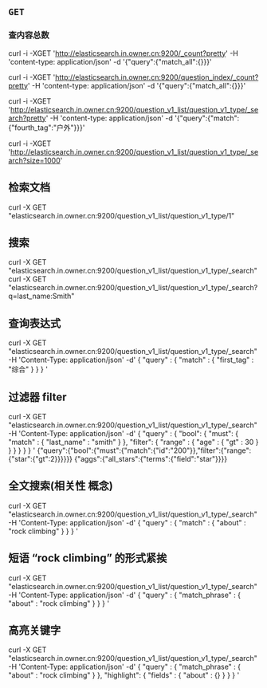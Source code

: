 
## `GET`

### 查内容总数
curl -i -XGET 'http://elasticsearch.in.owner.cn:9200/_count?pretty' -H 'content-type: application/json' -d '{"query":{"match_all":{}}}'

curl -i -XGET 'http://elasticsearch.in.owner.cn:9200/question_index/_count?pretty' -H 'content-type: application/json' -d '{"query":{"match_all":{}}}'

curl -i -XGET 'http://elasticsearch.in.owner.cn:9200/question_v1_list/question_v1_type/_search?pretty' -H 'content-type: application/json' -d '{"query":{"match":{"fourth_tag":"户外"}}}'

curl -i -XGET 'http://elasticsearch.in.owner.cn:9200/question_v1_list/question_v1_type/_search?size=1000'


## 检索文档
curl -X GET "elasticsearch.in.owner.cn:9200/question_v1_list/question_v1_type/1"


## 搜索
curl -X GET "elasticsearch.in.owner.cn:9200/question_v1_list/question_v1_type/_search"
curl -X GET "elasticsearch.in.owner.cn:9200/question_v1_list/question_v1_type/_search?q=last_name:Smith"


## 查询表达式
curl -X GET "elasticsearch.in.owner.cn:9200/question_v1_list/question_v1_type/_search" -H 'Content-Type: application/json' -d'
{
    "query" : {
        "match" : {
            "first_tag" : "综合"
        }
    }
}
'



## 过滤器 filter
curl -X GET "elasticsearch.in.owner.cn:9200/question_v1_list/question_v1_type/_search" -H 'Content-Type: application/json' -d'
{
    "query" : {
        "bool": {
            "must": {
                "match" : {
                    "last_name" : "smith"
                }
            },
            "filter": {
                "range" : {
                    "age" : { "gt" : 30 }
                }
            }
        }
    }
}
'
{"query":{"bool":{"must":{"match":{"id":"200"}},"filter":{"range":{"star":{"gt":2}}}}}}
{"aggs":{"all_stars":{"terms":{"field":"star"}}}}



## 全文搜索(相关性 概念)
curl -X GET "elasticsearch.in.owner.cn:9200/question_v1_list/question_v1_type/_search" -H 'Content-Type: application/json' -d'
{
    "query" : {
        "match" : {
            "about" : "rock climbing"
        }
    }
}
'


## 短语 “rock climbing” 的形式紧挨
curl -X GET "elasticsearch.in.owner.cn:9200/question_v1_list/question_v1_type/_search" -H 'Content-Type: application/json' -d'
{
    "query" : {
        "match_phrase" : {
            "about" : "rock climbing"
        }
    }
}
'


## 高亮关键字
curl -X GET "elasticsearch.in.owner.cn:9200/question_v1_list/question_v1_type/_search" -H 'Content-Type: application/json' -d'
{
    "query" : {
        "match_phrase" : {
            "about" : "rock climbing"
        }
    },
    "highlight": {
        "fields" : {
            "about" : {}
        }
    }
}
'
